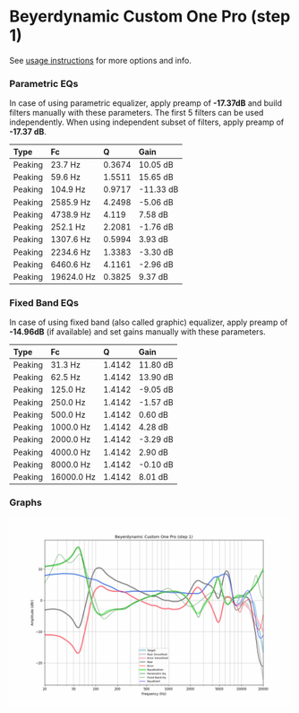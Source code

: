 # Beyerdynamic Custom One Pro (step 1)
See [usage instructions](https://github.com/jaakkopasanen/AutoEq#usage) for more options and info.

### Parametric EQs
In case of using parametric equalizer, apply preamp of **-17.37dB** and build filters manually
with these parameters. The first 5 filters can be used independently.
When using independent subset of filters, apply preamp of **-17.37 dB**.

| Type    | Fc         |      Q | Gain      |
|:--------|:-----------|:-------|:----------|
| Peaking | 23.7 Hz    | 0.3674 | 10.05 dB  |
| Peaking | 59.6 Hz    | 1.5511 | 15.65 dB  |
| Peaking | 104.9 Hz   | 0.9717 | -11.33 dB |
| Peaking | 2585.9 Hz  | 4.2498 | -5.06 dB  |
| Peaking | 4738.9 Hz  | 4.119  | 7.58 dB   |
| Peaking | 252.1 Hz   | 2.2081 | -1.76 dB  |
| Peaking | 1307.6 Hz  | 0.5994 | 3.93 dB   |
| Peaking | 2234.6 Hz  | 1.3383 | -3.30 dB  |
| Peaking | 6460.6 Hz  | 4.1161 | -2.96 dB  |
| Peaking | 19624.0 Hz | 0.3825 | 9.37 dB   |

### Fixed Band EQs
In case of using fixed band (also called graphic) equalizer, apply preamp of **-14.96dB**
(if available) and set gains manually with these parameters.

| Type    | Fc         |      Q | Gain     |
|:--------|:-----------|:-------|:---------|
| Peaking | 31.3 Hz    | 1.4142 | 11.80 dB |
| Peaking | 62.5 Hz    | 1.4142 | 13.90 dB |
| Peaking | 125.0 Hz   | 1.4142 | -9.05 dB |
| Peaking | 250.0 Hz   | 1.4142 | -1.57 dB |
| Peaking | 500.0 Hz   | 1.4142 | 0.60 dB  |
| Peaking | 1000.0 Hz  | 1.4142 | 4.28 dB  |
| Peaking | 2000.0 Hz  | 1.4142 | -3.29 dB |
| Peaking | 4000.0 Hz  | 1.4142 | 2.90 dB  |
| Peaking | 8000.0 Hz  | 1.4142 | -0.10 dB |
| Peaking | 16000.0 Hz | 1.4142 | 8.01 dB  |

### Graphs
![](./Beyerdynamic%20Custom%20One%20Pro%20(step%201).png)